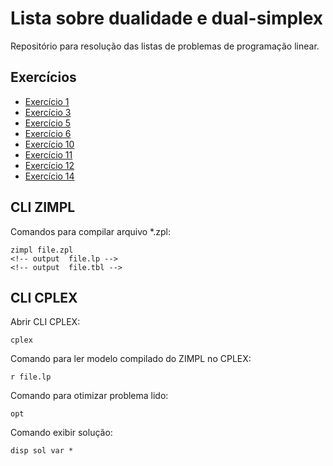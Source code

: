 # Lista sobre dualidade e dual-simplex

Repositório para resolução das listas de problemas de programação linear.

## Exercícios

* [Exercício 1](01/README.md)
* [Exercício 3](03/README.md)
* [Exercício 5](05/README.md)
* [Exercício 6](06/README.md)
* [Exercício 10](10/README.md)
* [Exercício 11](11/README.md)
* [Exercício 12](12/README.md)
* [Exercício 14](14/README.md)

## CLI ZIMPL

Comandos para compilar arquivo *.zpl:

    zimpl file.zpl
    <!-- output  file.lp -->
    <!-- output  file.tbl -->

## CLI CPLEX

Abrir CLI CPLEX:

    cplex

Comando para ler modelo compilado do ZIMPL no CPLEX:

    r file.lp

Comando para otimizar problema lido:

    opt

Comando exibir solução:

    disp sol var *

